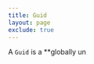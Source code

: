 ```yaml
---
title: Guid
layout: page
exclude: true
---
```


A `Guid` is a **globally un
<!--stackedit_data:
eyJoaXN0b3J5IjpbMTE0MTM1MjEzNF19
-->
